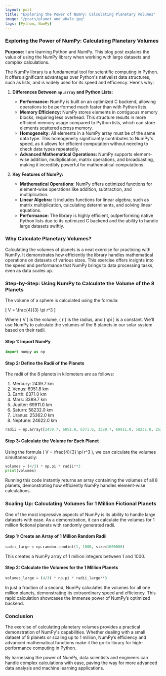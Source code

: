 ```yaml
---
layout: post
title: "Exploring the Power of NumPy: Calculating Planetary Volumes"
image: "/posts/planet_and_whale.jpg"
tags: [Python, NumPy]
---
```


### **Exploring the Power of NumPy: Calculating Planetary Volumes**

**Purpose:** I am learning Python and NumPy. This blog post explains the value of using the NumPy library when working with large datasets and complex calculations.

The NumPy library is a fundamental tool for scientific computing in Python. It offers significant advantages over Python's nativelist data structures, such as lists, and is widely used for its speed and efficiency. Here's why:

1. **Differences Between `np.array` and Python Lists:**

   - **Performance:** NumPy is built on an optimized C backend, allowing operations to be performed much faster than with Python lists.
   - **Memory Efficiency:** NumPy stores elements in contiguous memory blocks, requiring less overhead. This structure results in more efficient memory usage compared to Python lists, which can store elements scattered across memory.
   - **Homogeneity:** All elements in a NumPy array must be of the same data type. This homogeneity significantly contributes to NumPy's speed, as it allows for efficient computation without needing to check data types repeatedly.
   - **Advanced Mathematical Operations:** NumPy supports element-wise addition, multiplication, matrix operations, and broadcasting, making it incredibly powerful for mathematical computations.

2. **Key Features of NumPy:**

   - **Mathematical Operations:** NumPy offers optimized functions for element-wise operations like addition, subtraction, and multiplication.
   - **Linear Algebra:** It includes functions for linear algebra, such as matrix multiplication, calculating determinants, and solving linear equations.
   - **Performance:** The library is highly efficient, outperforming native Python lists due to its optimized C backend and the ability to handle large datasets swiftly.

### **Why Calculate Planetary Volumes?**

Calculating the volumes of planets is a neat exercise for practicing with NumPy. It demonstrates how efficiently the library handles mathematical operations on datasets of various sizes. This exercise offers insights into the speed and performance that NumPy brings to data processing tasks, even as data scales up.

### **Step-by-Step: Using NumPy to Calculate the Volume of the 8 Planets**

The volume of a sphere is calculated using the formula:

\[
V = \frac{4}{3} \pi r^3
\]

Where \( V \) is the volume, \( r \) is the radius, and \( \pi \) is a constant. We'll use NumPy to calculate the volumes of the 8 planets in our solar system based on their radii.

#### **Step 1: Import NumPy**

```python
import numpy as np
```

#### **Step 2: Define the Radii of the Planets**

The radii of the 8 planets in kilometers are as follows:

1. Mercury: 2439.7 km
2. Venus: 6051.8 km
3. Earth: 6371.0 km
4. Mars: 3389.7 km
5. Jupiter: 69911.0 km
6. Saturn: 58232.0 km
7. Uranus: 25362.0 km
8. Neptune: 24622.0 km

```python
radii = np.array([2439.7, 6051.8, 6371.0, 3389.7, 69911.0, 58232.0, 25362.0, 24622.0])
```

#### **Step 3: Calculate the Volume for Each Planet**

Using the formula \( V = \frac{4}{3} \pi r^3 \), we can calculate the volumes simultaneously:

```python
volumes = (4/3) * np.pi * radii**3
print(volumes)
```

Running this code instantly returns an array containing the volumes of all 8 planets, demonstrating how efficiently NumPy handles element-wise calculations.

### **Scaling Up: Calculating Volumes for 1 Million Fictional Planets**

One of the most impressive aspects of NumPy is its ability to handle large datasets with ease. As a demonstration, it can calculate the volumes for 1 million fictional planets with randomly generated radii.

#### **Step 1: Create an Array of 1 Million Random Radii**

```python
radii_large = np.random.randint(1, 1000, size=1000000)
```

This creates a NumPy array of 1 million integers between 1 and 1000.

#### **Step 2: Calculate the Volumes for the 1 Million Planets**

```python
volumes_large = (4/3) * np.pi * radii_large**3
```

In just a fraction of a second, NumPy calculates the volumes for all one million planets, demonstrating its extraordinary speed and efficiency. This rapid calculation showcases the immense power of NumPy’s optimized backend.

### **Conclusion**

The exercise of calculating planetary volumes provides a practical demonstration of NumPy's capabilities. Whether dealing with a small dataset of 8 planets or scaling up to 1 million, NumPy’s efficiency and advanced mathematical functions make it the go-to library for high-performance computing in Python.

By harnessing the power of NumPy, data scientists and engineers can handle complex calculations with ease, paving the way for more advanced data analysis and machine learning applications.
